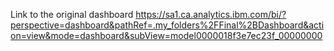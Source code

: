 Link to the original dashboard
https://sa1.ca.analytics.ibm.com/bi/?perspective=dashboard&pathRef=.my_folders%2FFinal%2BDashboard&action=view&mode=dashboard&subView=model0000018f3e7ec23f_00000000
